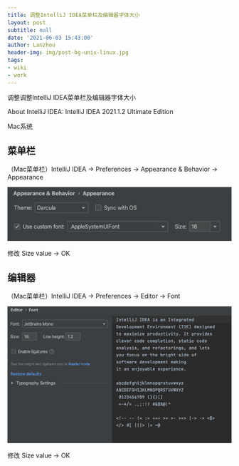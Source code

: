```yaml
---
title: 调整IntelliJ IDEA菜单栏及编辑器字体大小
layout: post
subtitle: null
date: '2021-06-03 15:43:00'
author: Lanzhou
header-img: img/post-bg-unix-linux.jpg
tags:
- wiki
- work
---
```


调整调整IntelliJ IDEA菜单栏及编辑器字体大小

About IntelliJ IDEA:
IntelliJ IDEA 2021.1.2 Ultimate Edition

Mac系统

## 菜单栏

（Mac菜单栏）IntelliJ IDEA -> Preferences -> Appearance & Behavior -> Appearance

![Appearance fonts](/img/in-post/intelliJIDEAAppearanceFont.png)

修改 Size value -> OK

## 编辑器
（Mac菜单栏）IntelliJ IDEA -> Preferences -> Editor -> Font

![Editor fonts](/img/in-post/intelliJIDEAEditorFont.png)

修改 Size value -> OK